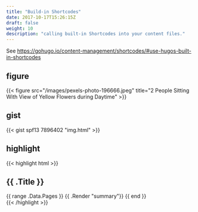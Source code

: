 ```yaml
---
title: "Build-in Shortcodes"
date: 2017-10-17T15:26:15Z
draft: false
weight: 10
description: "calling built-in Shortcodes into your content files."
---
```



See https://gohugo.io/content-management/shortcodes/#use-hugos-built-in-shortcodes


## figure

{{< figure src="/images/pexels-photo-196666.jpeg" title="2 People Sitting With View of Yellow Flowers during Daytime" >}}

## gist

{{< gist spf13 7896402 "img.html" >}}


## highlight

{{< highlight html >}}
<section id="main">
  <div>
   <h1 id="title">{{ .Title }}</h1>
    {{ range .Data.Pages }}
        {{ .Render "summary"}}
    {{ end }}
  </div>
</section>
{{< /highlight >}}